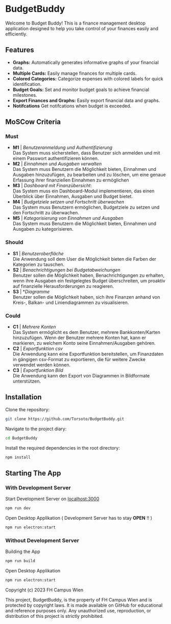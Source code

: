 # BudgetBuddy

Welcome to Budget Buddy! This is a finance management desktop application designed to help you take control of your finances easily and efficiently.

## Features
- **Graphs:** Automatically generates informative graphs of your financial data.
- **Multiple Cards:** Easily manage finances for multiple cards.
- **Colored Categories:** Categorize expenses with colored labels for quick identification.
- **Budget Goals:** Set and monitor budget goals to achieve financial milestones.
- **Export Finances and Graphs:** Easily export financial data and graphs.
- **Notifcations** Get notifcations when budget is exceeded.

## MoSCow Criteria
### Must
- **M1** | *Benutzeranmeldung und Authentifizierung* <br>
Das System muss sicherstellen, dass Benutzer sich anmelden und mit einem Passwort authentifizieren können.
- **M2** | *Einnahmen und Ausgaben verwalten* <br>
Das System muss Benutzern die Möglichkeit bieten, Einnahmen und Ausgaben hinzuzufügen, zu bearbeiten und zu löschen, um eine genaue Erfassung ihrer finanziellen Einnahmen zu ermöglichen
- **M3** | *Dashboard mit Finanzübersicht*: <br>
Das System muss ein Dashboard-Modul implementieren, das einen Überblick über Einnahmen, Ausgaben und Budget bietet.
- **M4** | *Budgetziele setzen und Fortschritt überwachen* <br>
Das System muss Benutzern ermöglichen, Budgetziele zu setzen und den Fortschritt zu überwachen.
- **M5** | *Kategorisierung von Einnahmen und Ausgaben* <br>
Das System muss Benutzern die Möglichkeit bieten, Einnahmen und Ausgaben zu kategorisieren.

### Should
- **S1** | *Benutzeroberfläche* <br>
Die Anwendung soll dem User die Möglichkeit bieten die Farben der Kategorien zu tauschen.
- **S2** | *Benachrichtigungen bei Budgetabweichungen* <br>
Benutzer sollen die Möglichkeit haben, Benachrichtigungen zu erhalten, wenn ihre Ausgaben ein festgelegtes Budget überschreiten, um proaktiv auf finanzielle Herausforderungen zu reagieren.
- **S3** | **Diagramme* <br>
Benutzer sollen die Möglichkeit haben, sich ihre Finanzen anhand von Kreis-, Balkan- und Liniendiagrammen zu visualisieren. 

### Could

- **C1** | *Mehrere Konten* <br>
Das System ermöglicht es dem Benutzer, mehrere Bankkonten/Karten hinzuzufügen.
Wenn der Benutzer mehrere Konten hat, kann er markieren, zu welchem Konto seine Einnahmen/Ausgaben gehören.
- **C2** | *Exportfunktion csv* <br>
Die Anwendung kann eine Exportfunktion bereitstellen, um Finanzdaten in gängigen csv-Format zu exportieren, die für weitere Zwecke verwendet werden können.
- **C3** | *Exportfunktion Bild* <br>
Die Anwendung kann den Export von Diagrammen in Bildformate unterstützen.



## Installation
Clone the repository:
```bash
git clone https://github.com/Torsoto/BudgetBuddy.git
```
Navigate to the project diary:
```bash
cd BudgetBuddy
```
Install the required dependencies in the root directory:
```bash
npm install
```

## Starting The App
### With Development Server

Start Development Server on [localhost:3000](http://localhost:3000/)
```bash
npm run dev
```
Open Desktop Applikation ( Development Server has to stay **OPEN** !! )
```bash
npm run electron:start
```
### Without Development Server
Building the App
```bash
npm run build
```
Open Desktop Applikation
```bash
npm run electron:start
```
Copyright (c) 2023 FH Campus Wien

This project, BudgetBuddy, is the property of FH Campus Wien and is protected by copyright laws. It is made available on GitHub for educational and reference purposes only. Any unauthorized use, reproduction, or distribution of this project is strictly prohibited.

